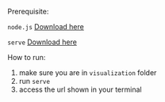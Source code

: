 Prerequisite:

`node.js` [Download here](https://nodejs.org/en/download/)

`serve` [Download here](https://www.npmjs.com/package/serve)

How to run:

1. make sure you are in `visualization` folder
2. run `serve`
3. access the url shown in your terminal